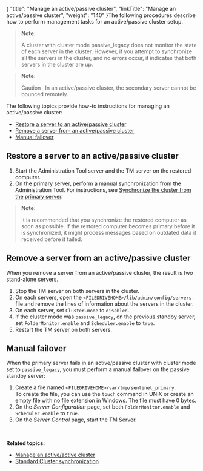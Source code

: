 {
    "title": "Manage an active/passive cluster",
    "linkTitle": "Manage an active/passive cluster",
    "weight": "140"
}The following procedures describe how to perform management tasks for an active/passive cluster setup.

> **Note:**
>
> A cluster with cluster mode passive\_legacy does not monitor the state of each server in the cluster. However, if you attempt to synchronize all the servers in the cluster, and no errors occur, it indicates that both servers in the cluster are up.

> **Note:**
>
> Caution  
> In an active/passive cluster, the secondary server cannot be bounced remotely.

The following topics provide how-to instructions for managing an active/passive cluster:

-   [Restore a server to an active/passive cluster](#Restore)
-   [Remove a server from an active/passive cluster](#Remove)
-   [Manual failover](#Manual)

<span id="Restore"></span>

## Restore a server to an active/passive cluster

1.  Start the Administration Tool server and the TM server on the restored computer.
2.  On the primary server, perform a manual synchronization from the Administration Tool. For instructions, see [Synchronize the cluster from the primary server](../c_st_standard_cluster_synchronization#Synchron).

> **Note:**
>
> It is recommended that you synchronize the restored computer as soon as possible. If the restored computer becomes primary before it is synchronized, it might process messages based on outdated data it received before it failed.

<span id="Remove"></span>

## Remove a server from an active/passive cluster

When you remove a server from an active/passive cluster, the result is two stand-alone servers.

1.  Stop the TM server on both servers in the cluster.
2.  On each servers, open the `<FILEDRIVEHOME>/lib/admin/config/servers` file and remove the lines of information about the servers in the cluster.
3.  On each server, set `Cluster.mode` to `disabled`.
4.  If the cluster mode was `passive_legacy`, on the previous standby server, set `FolderMonitor.enable` and `Scheduler.enable` to `true`.
5.  Restart the TM server on both servers.

<span id="Manual"></span>

## Manual failover

When the primary server fails in an active/passive cluster with cluster mode set to `passive_legacy`, you must perform a manual failover on the passive standby server:

1.  Create a file named `<FILEDRIVEHOME>/var/tmp/sentinel_primary`.  
    To create the file, you can use the `touch` command in UNIX or create an empty file with no file extension in Windows. The file must have 0 bytes.
2.  On the *Server Configuration* page, set both `FolderMonitor.enable` and `Scheduler.enable` to `true`.
3.  On the *Server Control* page, start the TM Server.

 

**Related topics:**

-   [Manage an active/active cluster](../t_st_manage_active-active_cluster)
-   [Standard Cluster synchronization](../c_st_standard_cluster_synchronization)
